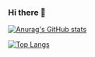 ### Hi there 👋

<!--
**mohit-iitb/mohit-iitb** is a ✨ _special_ ✨ repository because its `README.md` (this file) appears on your GitHub profile.

Here are some ideas to get you started:

- 🔭 I’m currently working on ...
- 🌱 I’m currently learning ...
- 👯 I’m looking to collaborate on ...
- 🤔 I’m looking for help with ...
- 💬 Ask me about ...
- 📫 How to reach me: ...
- 😄 Pronouns: ...
- ⚡ Fun fact: ...
-->

[![Anurag's GitHub stats](https://github-readme-stats.vercel.app/api?username=mohit-iitb)](https://github.com/anuraghazra/github-readme-stats)

[![Top Langs](https://github-readme-stats.vercel.app/api/top-langs/?username=mohit-iitb)](https://github.com/anuraghazra/github-readme-stats)
